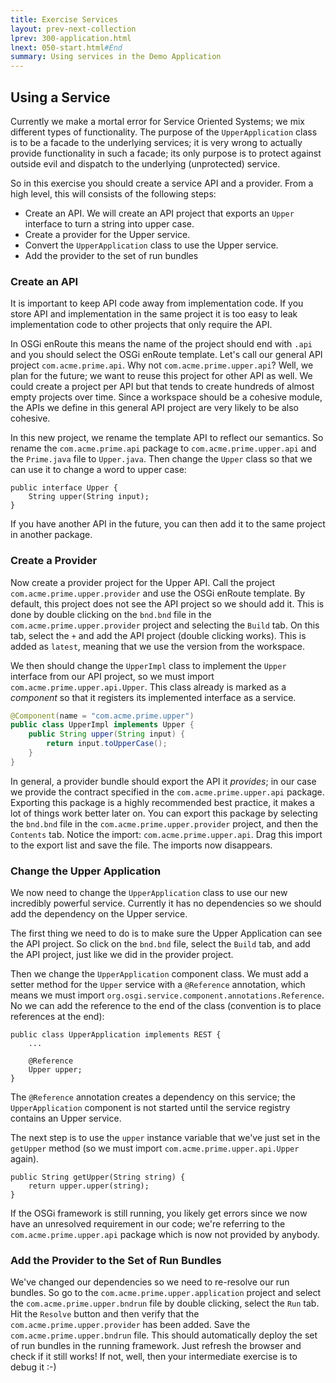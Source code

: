 ```yaml
---
title: Exercise Services
layout: prev-next-collection
lprev: 300-application.html
lnext: 050-start.html#End
summary: Using services in the Demo Application
---
```


## Using a Service

Currently we make a mortal error for Service Oriented Systems; we mix different types of functionality. The purpose of the `UpperApplication` class is to be a facade to the underlying services; it is very wrong to actually provide functionality in such a facade; its only purpose is to protect against outside evil and dispatch to the underlying (unprotected) service. 

So in this exercise you should create a service API and a provider. From a high level, this will consists of the following steps:

* Create an API. We will create an API project that exports an `Upper` interface to turn a string into upper case.
* Create a provider for the Upper service.
* Convert the `UpperApplication` class to use the Upper service.
* Add the provider to the set of run bundles

### Create an API

It is important to keep API code away from implementation code. If you store API and implementation in the same project it is too easy to leak implementation code to other projects that only require the API.
 
In OSGi enRoute this means the name of the project should end with `.api` and you should select the OSGi enRoute template. Let's call our general API project `com.acme.prime.api`. Why not `com.acme.prime.upper.api`? Well, we plan for the future; we want to reuse this project for other API as well. We could create a project per API but that tends to create hundreds of almost empty projects over time. Since a workspace should be a cohesive module, the APIs we define in this general API project are very likely to be also cohesive.

In this new project, we rename the template API to reflect our semantics. So rename the `com.acme.prime.api` package to `com.acme.prime.upper.api` and the `Prime.java` file to `Upper.java`. Then change the `Upper` class so that we can use it to change a word to upper case:

	public interface Upper {
		String upper(String input);
	}

If you have another API in the future, you can then add it to the same project in another package.

### Create a Provider

Now create a provider project for the Upper API. Call the project `com.acme.prime.upper.provider` and use the OSGi enRoute template. By default, this project does not see the API project so we should add it. This is done by double clicking on the `bnd.bnd` file in the `com.acme.prime.upper.provider` project and selecting the `Build` tab. On this tab, select the `+` and add the API project (double clicking works). This is added as `latest`, meaning that we use the version from the workspace.

We then should change the `UpperImpl` class to implement the `Upper` interface from our API project, so we must import `com.acme.prime.upper.api.Upper`. This class already is marked as a _component_ so that it registers its implemented interface as a service.

```java
@Component(name = "com.acme.prime.upper")
public class UpperImpl implements Upper {
	public String upper(String input) {
		return input.toUpperCase();
	}
}
```

In general, a provider bundle should export the API it _provides_; in our case we provide the contract specified in the `com.acme.prime.upper.api` package. Exporting this package is a highly recommended best practice, it makes a lot of things work better later on. You can export this package by selecting the `bnd.bnd` file in the `com.acme.prime.upper.provider` project, and then the `Contents` tab. Notice the import: `com.acme.prime.upper.api`. Drag this import to the export list and save the file. The imports now disappears.

### Change the Upper Application

We now need to change the `UpperApplication` class to use our new incredibly powerful service. Currently it has no dependencies so we should add the dependency on the Upper service. 

The first thing we need to do is to make sure the Upper Application can see the API project. So click on the `bnd.bnd` file, select the `Build` tab, and add the API project, just like we did in the provider project.

Then we change the `UpperApplication` component class. We must add a setter method for the `Upper` service with a `@Reference` annotation, which means we must import `org.osgi.service.component.annotations.Reference`. No we can add the reference to the end of the class (convention is to place references at the end):

	public class UpperApplication implements REST {
		...

		@Reference
		Upper upper;
	}

The `@Reference` annotation creates a dependency on this service; the `UpperApplication` component is not started until the service registry contains an Upper service. 

The next step is to use the `upper` instance variable that we've just set in the `getUpper` method (so we must import `com.acme.prime.upper.api.Upper` again).

	public String getUpper(String string) {
		return upper.upper(string);
	}

If the OSGi framework is still running, you likely get errors since we now have an unresolved requirement in our code; we're referring to the `com.acme.prime.upper.api` package which is now not provided by anybody.

### Add the Provider to the Set of Run Bundles

We've changed our dependencies so we need to re-resolve our run bundles. So go to the `com.acme.prime.upper.application` project and select the `com.acme.prime.upper.bndrun` file by double clicking, select the `Run` tab. Hit the `Resolve` button and then verify that the `com.acme.prime.upper.provider` has been added. Save the `com.acme.prime.upper.bndrun` file. This should automatically deploy the set of run bundles in the running framework. Just refresh the browser and check if it still works! If not, well, then your intermediate exercise is to debug it :-)

